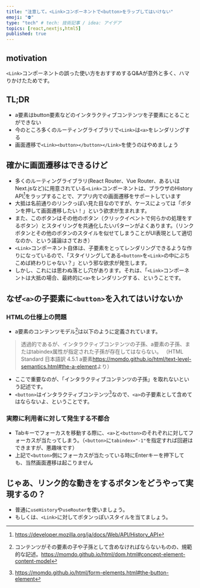 ```yaml
---
title: "注意して。<Link>コンポーネントで<button>をラップしてはいけない"
emoji: "⛔️"
type: "tech" # tech: 技術記事 / idea: アイデア
topics: [react,nextjs,html5]
published: true
---
```


## motivation

`<Link>`コンポーネントの誤った使い方をおすすめするQ&Aが意外と多く、ハマりかけたためです。

## TL;DR

- a要素はbutton要素などのインタラクティブコンテンツを子要素にとることができない
- 今のところ多くのルーティングライブラリで`<Link>`は`<a>`をレンダリングする
- 画面遷移で`<Link><button></button></Link>`を使うのはやめましょう

## 確かに画面遷移はできるけど

- 多くのルーティングライブラリ(React Router、Vue Router、あるいはNext.jsなど)に用意されている`<Link>`コンポーネントは、ブラウザのHistory API[^1]をラップすることで、アプリ内での画面遷移をサポートしています
- 大抵は名前通りのリンクっぽい見た目なのですが、ケースによっては「ボタンを押して画面遷移したい！」という欲求が生まれます。
- また、このボタンはその他のボタン（クリックイベントで何らかの処理をするボタン）とスタイリングを共通化したいパターンがよくあります。（リンクボタンとその他のボタンのスタイルを似せてしまうことがUI表現として適切なのか、という議論はさておき）
- `<Link>`コンポーネント自体は、子要素をとってレンダリングできるような作りになっているので、「スタイリングしてある`<button>`を`<Link>`の中にぶちこめば終わりじゃない？」という邪な欲求が発生します。
- しかし、これには思わぬ落とし穴があります。それは、「`<Link>`コンポーネントは大抵の場合、最終的に`<a>`をレンダリングする、ということです。

## なぜ`<a>`の子要素に`<button>`を入れてはいけないか

### HTMLの仕様上の問題

- a要素のコンテンツモデル[^2]は以下のように定義されています。

> 透過的であるが、インタラクティブコンテンツの子孫、a要素の子孫、またはtabindex属性が指定された子孫が存在してはならない。
> （HTML Standard 日本語訳 4.5.1 a要素<https://momdo.github.io/html/text-level-semantics.html#the-a-element>より）

- ここで重要なのが、「インタラクティブコンテンツの子孫」を取れないという記述です。
- `<button>`はインタラクティブコンテンツ[^3]なので、`<a>`の子要素として含めてはならないよ、ということです。

### 実際に利用者に対して発生する不都合

- Tabキーでフォーカスを移動する際に、`<a>`と`<button>`のそれぞれに対してフォーカスが当たってしまう。（`<button>`に`tabindex="-1"`を指定すれば回避はできますが、悪趣味です）
- 上記で`<button>`側にフォーカスが当たっている時にEnterキーを押下しても、当然画面遷移は起こりません

## じゃあ、リンク的な動きをするボタンをどうやって実現するの？

- 普通に`useHistory`や`useRouter`を使いましょう。
- もしくは、`<Link>`に対してボタンっぽいスタイルを当てましょう。

[^1]: https://developer.mozilla.org/ja/docs/Web/API/History_API

[^2]: コンテンツがその要素の子や子孫として含めなければならないものの、規範的な記述。https://momdo.github.io/html/dom.html#concept-element-content-model

[^3]: https://momdo.github.io/html/form-elements.html#the-button-element
